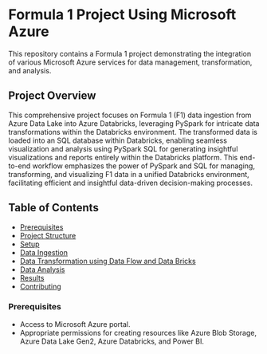 # Formula 1 Project Using Microsoft Azure

This repository contains a Formula 1 project demonstrating the integration of various Microsoft Azure services for data management, transformation, and analysis.

## Project Overview
This comprehensive project focuses on Formula 1 (F1) data ingestion from Azure Data Lake into Azure Databricks, leveraging PySpark for intricate data transformations within the Databricks environment. The transformed data is loaded into an SQL database within Databricks, enabling seamless visualization and analysis using PySpark SQL for generating insightful visualizations and reports entirely within the Databricks platform. This end-to-end workflow emphasizes the power of PySpark and SQL for managing, transforming, and visualizing F1 data in a unified Databricks environment, facilitating efficient and insightful data-driven decision-making processes.

## Table of Contents

- [Prerequisites](#prerequisites)
- [Project Structure](#project-structure)
- [Setup](#setup)
- [Data Ingestion](#data-ingestion)
- [Data Transformation using Data Flow and Data Bricks](#data-transformation-using-data-flow-and-data-bricks)
- [Data Analysis](#data-analysis)
- [Results](#results)
- [Contributing](#contributing)


### Prerequisites
- Access to Microsoft Azure portal.
- Appropriate permissions for creating resources like Azure Blob Storage, Azure Data Lake Gen2, Azure Databricks, and Power BI.


